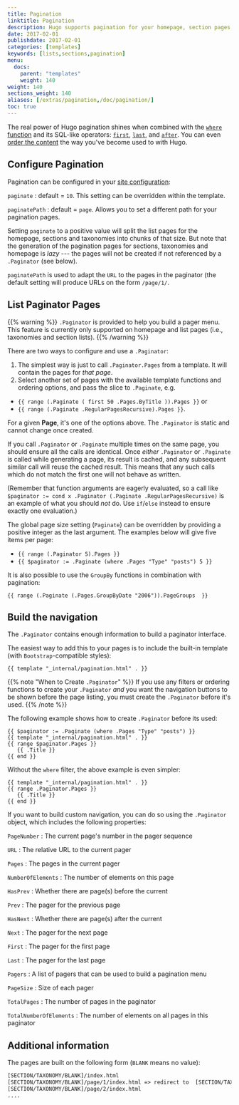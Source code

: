 ```yaml
---
title: Pagination
linktitle: Pagination
description: Hugo supports pagination for your homepage, section pages, and taxonomies.
date: 2017-02-01
publishdate: 2017-02-01
categories: [templates]
keywords: [lists,sections,pagination]
menu:
  docs:
    parent: "templates"
    weight: 140
weight: 140
sections_weight: 140
aliases: [/extras/pagination,/doc/pagination/]
toc: true
---
```


The real power of Hugo pagination shines when combined with the [`where` function][where] and its SQL-like operators: [`first`], [`last`], and [`after`]. You can even [order the content][lists] the way you've become used to with Hugo.

## Configure Pagination

Pagination can be configured in your [site configuration][configuration]:

`paginate`
: default = `10`. This setting can be overridden within the template.

`paginatePath`
: default = `page`. Allows you to set a different path for your pagination pages.

Setting `paginate` to a positive value will split the list pages for the homepage, sections and taxonomies into chunks of that size. But note that the generation of the pagination pages for sections, taxonomies and homepage is *lazy* --- the pages will not be created if not referenced by a `.Paginator` (see below).

`paginatePath` is used to adapt the `URL` to the pages in the paginator (the default setting will produce URLs on the form `/page/1/`.

## List Paginator Pages

{{% warning %}}
`.Paginator` is provided to help you build a pager menu. This feature is currently only supported on homepage and list pages (i.e., taxonomies and section lists).
{{% /warning %}}

There are two ways to configure and use a `.Paginator`:

1. The simplest way is just to call `.Paginator.Pages` from a template. It will contain the pages for *that page*.
2. Select another set of pages with the available template functions and ordering options, and pass the slice to `.Paginate`, e.g.
  * `{{ range (.Paginate ( first 50 .Pages.ByTitle )).Pages }}` or
  * `{{ range (.Paginate .RegularPagesRecursive).Pages }}`.

For a given **Page**, it's one of the options above. The `.Paginator` is static and cannot change once created.

If you call `.Paginator` or `.Paginate` multiple times on the same page, you should ensure all the calls are identical. Once *either* `.Paginator` or `.Paginate` is called while generating a page, its result is cached, and any subsequent similar call will reuse the cached result. This means that any such calls which do not match the first one will not behave as written.

(Remember that function arguments are eagerly evaluated, so a call like `$paginator := cond x .Paginator (.Paginate .RegularPagesRecursive)` is an example of what you should *not* do. Use `if`/`else` instead to ensure exactly one evaluation.)

The global page size setting (`Paginate`) can be overridden by providing a positive integer as the last argument. The examples below will give five items per page:

* `{{ range (.Paginator 5).Pages }}`
* `{{ $paginator := .Paginate (where .Pages "Type" "posts") 5 }}`

It is also possible to use the `GroupBy` functions in combination with pagination:

```go-html-template
{{ range (.Paginate (.Pages.GroupByDate "2006")).PageGroups  }}
```

## Build the navigation

The `.Paginator` contains enough information to build a paginator interface.

The easiest way to add this to your pages is to include the built-in template (with `Bootstrap`-compatible styles):

```go-html-template
{{ template "_internal/pagination.html" . }}
```

{{% note "When to Create `.Paginator`" %}}
If you use any filters or ordering functions to create your `.Paginator` *and* you want the navigation buttons to be shown before the page listing, you must create the `.Paginator` before it's used.
{{% /note %}}

The following example shows how to create `.Paginator` before its used:

```go-html-template
{{ $paginator := .Paginate (where .Pages "Type" "posts") }}
{{ template "_internal/pagination.html" . }}
{{ range $paginator.Pages }}
   {{ .Title }}
{{ end }}
```

Without the `where` filter, the above example is even simpler:

```go-html-template
{{ template "_internal/pagination.html" . }}
{{ range .Paginator.Pages }}
   {{ .Title }}
{{ end }}
```

If you want to build custom navigation, you can do so using the `.Paginator` object, which includes the following properties:

`PageNumber`
: The current page's number in the pager sequence

`URL`
: The relative URL to the current pager

`Pages`
: The pages in the current pager

`NumberOfElements`
: The number of elements on this page

`HasPrev`
: Whether there are page(s) before the current

`Prev`
: The pager for the previous page

`HasNext`
: Whether there are page(s) after the current

`Next`
: The pager for the next page

`First`
: The pager for the first page

`Last`
: The pager for the last page

`Pagers`
: A list of pagers that can be used to build a pagination menu

`PageSize`
: Size of each pager

`TotalPages`
: The number of pages in the paginator

`TotalNumberOfElements`
: The number of elements on all pages in this paginator

## Additional information

The pages are built on the following form (`BLANK` means no value):

```txt
[SECTION/TAXONOMY/BLANK]/index.html
[SECTION/TAXONOMY/BLANK]/page/1/index.html => redirect to  [SECTION/TAXONOMY/BLANK]/index.html
[SECTION/TAXONOMY/BLANK]/page/2/index.html
....
```

[`first`]: /functions/first/
[`last`]: /functions/last/
[`after`]: /functions/after/
[configuration]: /getting-started/configuration/
[lists]: /templates/lists/
[where]: /functions/where/
